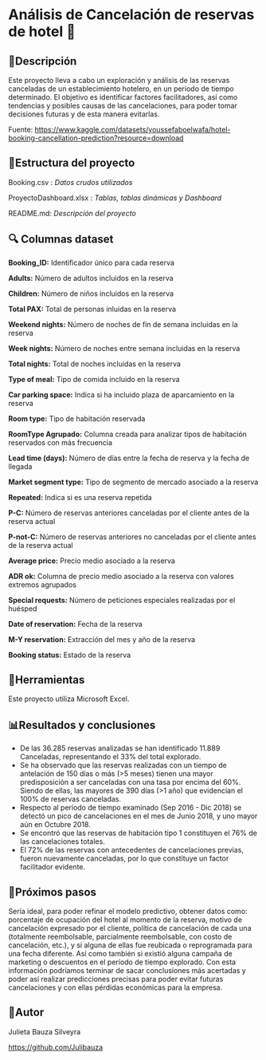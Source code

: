 # Análisis de Cancelación de reservas de hotel :hotel:

## :memo:**Descripción**

Este proyecto lleva a cabo un exploración y análisis de las reservas canceladas de un establecimiento hotelero, en un período de tiempo determinado. El objetivo es identificar factores facilitadores, así como tendencias y posibles causas de las cancelaciones, para poder tomar decisiones futuras y de esta manera evitarlas.

Fuente: https://www.kaggle.com/datasets/youssefaboelwafa/hotel-booking-cancellation-prediction?resource=download



## :file_folder:**Estructura del proyecto**

Booking.csv :  *Datos crudos utilizados*

ProyectoDashboard.xlsx :  *Tablas, tablas dinámicas y Dashboard*

README.md:   *Descripción del proyecto*


## :mag: **Columnas dataset**

**Booking_ID:** Identificador único para cada reserva

**Adults:** Número de adultos incluidos en la reserva

**Children:** Número de niños incluidos en la reserva

**Total PAX:** Total de personas inluidas en la reserva	

**Weekend nights:** Número de noches de fin de semana incluidas en la reserva

**Week nights:** Número de noches entre semana incluidas en la reserva

**Total nights:** Total de noches incluidas en la reserva

**Type of meal:** Tipo de comida incluido en la reserva

**Car parking space:** Indica si ha incluido plaza de aparcamiento en la reserva

**Room type:** Tipo de habitación reservada

**RoomType Agrupado:** Columna creada para analizar tipos de habitación reservados con más frecuencia

**Lead time (days):** Número de días entre la fecha de reserva y la fecha de llegada

**Market segment type:** Tipo de segmento de mercado asociado a la reserva

**Repeated:** Indica si es una reserva repetida

**P-C:** Número de reservas anteriores canceladas por el cliente antes de la reserva actual

**P-not-C:** Número de reservas anteriores no canceladas por el cliente antes de la reserva actual

**Average price:** Precio medio asociado a la reserva

**ADR ok:** Columna de precio medio asociado a la reserva con valores extremos agrupados

**Special requests:** Número de peticiones especiales realizadas por el huésped

**Date of reservation:** Fecha de la reserva

**M-Y reservation:** Extracción del mes y año de la reserva	

**Booking status:** Estado de la reserva


## :wrench:**Herramientas**

Este proyecto utiliza Microsoft Excel.


## :bar_chart:**Resultados y conclusiones**

-	De las 36.285 reservas analizadas se han identificado 11.889 Canceladas, representando el 33% del total explorado.
-	Se ha observado que las reservas realizadas con un tiempo de antelación de 150 días o más (>5 meses) tienen una mayor predisposición a ser canceladas con una tasa por encima del 60%. Siendo de ellas, las mayores de 390 días (>1 año) que evidencian el 100% de reservas canceladas.
-	Respecto al período de tiempo examinado (Sep 2016 - Dic 2018) se detectó un pico de cancelaciones en el mes de Junio 2018, y uno mayor aún en Octubre 2018. 
-	Se encontró que las reservas de habitación tipo 1 constituyen el 76% de las cancelaciones totales.
-	El 72% de las reservas con antecedentes de cancelaciones previas, fueron nuevamente canceladas, por lo que constituye un factor facilitador evidente.


## :feet:**Próximos pasos**

Sería ideal, para poder refinar el modelo predictivo, obtener datos como: porcentaje de ocupación del hotel al momento de la reserva, motivo de cancelación expresado por el cliente, política de cancelación de cada una (totalmente reembolsable, parcialmente reembolsable, con costo de cancelación, etc.), y si alguna de ellas fue reubicada o reprogramada para una fecha diferente. Así como también si existió alguna campaña de marketing o descuentos en el período de tiempo explorado.
Con esta información podríamos terminar de sacar conclusiones más acertadas y poder así realizar predicciones precisas para poder evitar futuras cancelaciones y con ellas pérdidas económicas para la empresa.


## :bust_in_silhouette:**Autor**

Julieta Bauza Silveyra

https://github.com/Julibauza
